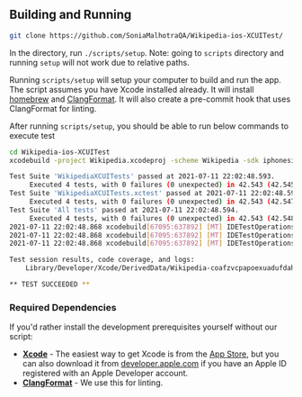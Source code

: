 
## Building and Running

```bash
git clone https://github.com/SoniaMalhotraQA/Wikipedia-ios-XCUITest/

```

In the directory, run `./scripts/setup`.  Note: going to `scripts` directory and running `setup` will not work due to relative paths.

Running `scripts/setup` will setup your computer to build and run the app. The script assumes you have Xcode installed already. It will install [homebrew](https://brew.sh) and [ClangFormat](https://clang.llvm.org/docs/ClangFormat.html). It will also create a pre-commit hook that uses ClangFormat for linting.

After running `scripts/setup`, you should be able to run below commands to execute test

```bash
cd Wikipedia-ios-XCUITest
xcodebuild -project Wikipedia.xcodeproj -scheme Wikipedia -sdk iphonesimulator -destination 'platform=iOS Simulator,name=iPhone 11 Pro Max,OS=14.5' test

Test Suite 'WikipediaXCUITests' passed at 2021-07-11 22:02:48.593.
	 Executed 4 tests, with 0 failures (0 unexpected) in 42.543 (42.545) seconds
Test Suite 'WikipediaXCUITests.xctest' passed at 2021-07-11 22:02:48.594.
	 Executed 4 tests, with 0 failures (0 unexpected) in 42.543 (42.547) seconds
Test Suite 'All tests' passed at 2021-07-11 22:02:48.594.
	 Executed 4 tests, with 0 failures (0 unexpected) in 42.543 (42.548) seconds
2021-07-11 22:02:48.868 xcodebuild[67095:637892] [MT] IDETestOperationsObserverDebug: 57.147 elapsed -- Testing started completed.
2021-07-11 22:02:48.868 xcodebuild[67095:637892] [MT] IDETestOperationsObserverDebug: 0.000 sec, +0.000 sec -- start
2021-07-11 22:02:48.868 xcodebuild[67095:637892] [MT] IDETestOperationsObserverDebug: 57.147 sec, +57.147 sec -- end

Test session results, code coverage, and logs:
	Library/Developer/Xcode/DerivedData/Wikipedia-coafzvcpapoexuadufdahqywjqwu/Logs/Test/Test-Wikipedia-2021.07.11_9-59-07-+0200.xcresult

** TEST SUCCEEDED **
```
### Required Dependencies
If you'd rather install the development prerequisites yourself without our script:

* [**Xcode**](https://itunes.apple.com/us/app/xcode/id497799835) - The easiest way to get Xcode is from the [App Store](https://itunes.apple.com/us/app/xcode/id497799835?mt=12), but you can also download it from [developer.apple.com](https://developer.apple.com/) if you have an Apple ID registered with an Apple Developer account.
* [**ClangFormat**](https://clang.llvm.org/docs/ClangFormat.html) - We use this for linting.
